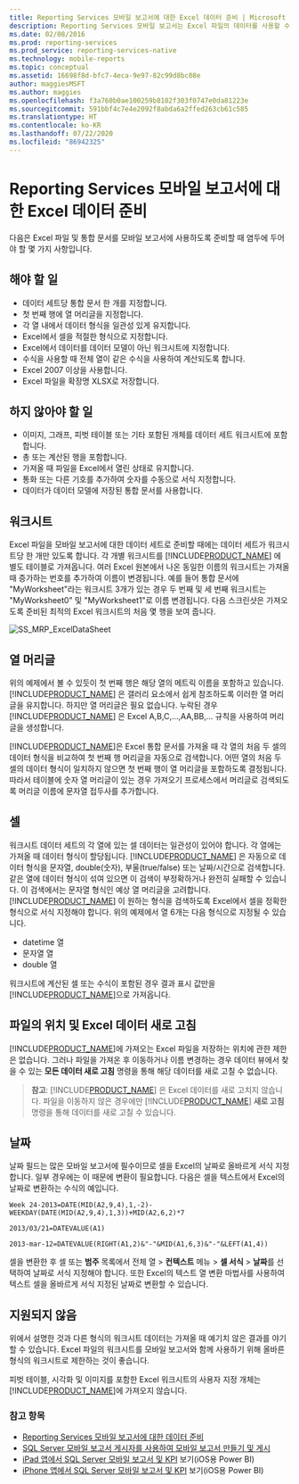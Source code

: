 ```yaml
---
title: Reporting Services 모바일 보고서에 대한 Excel 데이터 준비 | Microsoft Docs
description: Reporting Services 모바일 보고서는 Excel 파일의 데이터를 사용할 수 있습니다. 쉽게 가져올 수 있도록 Excel 파일 및 워크시트를 준비하려면 다음 팁을 따릅니다.
ms.date: 02/08/2016
ms.prod: reporting-services
ms.prod_service: reporting-services-native
ms.technology: mobile-reports
ms.topic: conceptual
ms.assetid: 16698f8d-bfc7-4eca-9e97-82c99d8bc08e
author: maggiesMSFT
ms.author: maggies
ms.openlocfilehash: f3a760b0ae100259b8102f303f0747e0da81223e
ms.sourcegitcommit: 591bbf4c7e4e2092f8abda6a2ffed263cb61c585
ms.translationtype: HT
ms.contentlocale: ko-KR
ms.lasthandoff: 07/22/2020
ms.locfileid: "86942325"
---
```

# <a name="prepare-excel-data-for-reporting-services-mobile-reports"></a>Reporting Services 모바일 보고서에 대한 Excel 데이터 준비
  
다음은 Excel 파일 및 통합 문서를 모바일 보고서에 사용하도록 준비할 때 염두에 두어야 할 몇 가지 사항입니다.  
  
## <a name="do"></a>해야 할 일  
  
- 데이터 세트당 통합 문서 한 개를 지정합니다.  
- 첫 번째 행에 열 머리글을 지정합니다.  
- 각 열 내에서 데이터 형식을 일관성 있게 유지합니다.  
- Excel에서 셀을 적절한 형식으로 지정합니다.  
- Excel에서 데이터를 데이터 모델이 아닌 워크시트에 지정합니다.  
- 수식을 사용할 때 전체 열이 같은 수식을 사용하여 계산되도록 합니다.  
- Excel 2007 이상을 사용합니다.  
- Excel 파일을 확장명 XLSX로 저장합니다.  
          
## <a name="dont"></a>하지 않아야 할 일  
  
- 이미지, 그래프, 피벗 테이블 또는 기타 포함된 개체를 데이터 세트 워크시트에 포함합니다.  
- 총 또는 계산된 행을 포함합니다.  
- 가져올 때 파일을 Excel에서 열린 상태로 유지합니다.  
- 통화 또는 다른 기호를 추가하여 숫자를 수동으로 서식 지정합니다.  
- 데이터가 데이터 모델에 저장된 통합 문서를 사용합니다.  
  
## <a name="worksheets"></a>워크시트  
          
Excel 파일을 모바일 보고서에 대한 데이터 세트로 준비할 때에는 데이터 세트가 워크시트당 한 개만 있도록 합니다. 각 개별 워크시트를 [!INCLUDE[PRODUCT_NAME](../../includes/ss-mobilereptpub-short.md)] 에 별도 테이블로 가져옵니다. 여러 Excel 원본에서 나온 동일한 이름의 워크시트는 가져올 때 증가하는 번호를 추가하여 이름이 변경됩니다. 예를 들어 통합 문서에 "MyWorksheet"라는 워크시트 3개가 있는 경우 두 번째 및 세 번째 워크시트는 "MyWorksheet0" 및 "MyWorksheet1"로 이름 변경됩니다. 다음 스크린샷은 가져오도록 준비된 최적의 Excel 워크시트의 처음 몇 행을 보여 줍니다.  
  
![SS_MRP_ExcelDataSheet](../../reporting-services/mobile-reports/media/ss-mrp-exceldatasheet.png)  
          
## <a name="column-headers"></a>열 머리글  
  
위의 예제에서 볼 수 있듯이 첫 번째 행은 해당 열의 메트릭 이름을 포함하고 있습니다. [!INCLUDE[PRODUCT_NAME](../../includes/ss-mobilereptpub-short.md)] 은 갤러리 요소에서 쉽게 참조하도록 이러한 열 머리글을 유지합니다. 하지만 열 머리글은 필요 없습니다. 누락된 경우 [!INCLUDE[PRODUCT_NAME](../../includes/ss-mobilereptpub-short.md)] 은 Excel A,B,C,...,AA,BB,... 규칙을 사용하여 머리글을 생성합니다.  
  
[!INCLUDE[PRODUCT_NAME](../../includes/ss-mobilereptpub-short.md)]은 Excel 통합 문서를 가져올 때 각 열의 처음 두 셀의 데이터 형식을 비교하여 첫 번째 행 머리글을 자동으로 검색합니다. 어떤 열의 처음 두 셀의 데이터 형식이 일치하지 않으면 첫 번째 행이 열 머리글을 포함하도록 결정됩니다. 따라서 테이블에 숫자 열 머리글이 있는 경우 가져오기 프로세스에서 머리글로 검색되도록 머리글 이름에 문자열 접두사를 추가합니다.  
  
## <a name="cells"></a>셀  
  
워크시트 데이터 세트의 각 열에 있는 셀 데이터는 일관성이 있어야 합니다. 각 열에는 가져올 때 데이터 형식이 할당됩니다. [!INCLUDE[PRODUCT_NAME](../../includes/ss-mobilereptpub-short.md)] 은 자동으로 데이터 형식을 문자열, double(숫자), 부울(true/false) 또는 날짜/시간으로 검색합니다. 같은 열에 데이터 형식이 섞여 있으면 이 검색이 부정확하거나 완전히 실패할 수 있습니다. 이 검색에서는 문자열 형식인 예상 열 머리글을 고려합니다. [!INCLUDE[PRODUCT_NAME](../../includes/ss-mobilereptpub-short.md)] 이 원하는 형식을 검색하도록 Excel에서 셀을 정확한 형식으로 서식 지정해야 합니다. 위의 예제에서 열 6개는 다음 형식으로 지정될 수 있습니다.  
*  datetime 열  
*  문자열 열  
*  double 열  
  
워크시트에 계산된 셀 또는 수식이 포함된 경우 결과 표시 값만을 [!INCLUDE[PRODUCT_NAME](../../includes/ss-mobilereptpub-short.md)]으로 가져옵니다.  
  
## <a name="file-location-and-refreshing-excel-data"></a>파일의 위치 및 Excel 데이터 새로 고침  
  
[!INCLUDE[PRODUCT_NAME](../../includes/ss-mobilereptpub-short.md)]에 가져오는 Excel 파일을 저장하는 위치에 관한 제한은 없습니다. 그러나 파일을 가져온 후 이동하거나 이름 변경하는 경우 데이터 뷰에서 찾을 수 있는 **모든 데이터 새로 고침** 명령을 통해 해당 데이터를 새로 고칠 수 없습니다.   
  
>**참고**: [!INCLUDE[PRODUCT_NAME](../../includes/ss-mobilereptpub-short.md)] 은 Excel 데이터를 새로 고치지 않습니다. 파일을 이동하지 않은 경우에만 [!INCLUDE[PRODUCT_NAME](../../includes/ss-mobilereptpub-short.md)] **새로 고침** 명령을 통해 데이터를 새로 고칠 수 있습니다.  
  
## <a name="dates"></a>날짜  
  
날짜 필드는 많은 모바일 보고서에 필수이므로 셀을 Excel의 날짜로 올바르게 서식 지정합니다. 일부 경우에는 이 때문에 변환이 필요합니다. 다음은 셀을 텍스트에서 Excel의 날짜로 변환하는 수식의 예입니다.  
  
`Week 24-2013=DATE(MID(A2,9,4),1,-2)-WEEKDAY(DATE(MID(A2,9,4),1,3))+MID(A2,6,2)*7`  

`2013/03/21=DATEVALUE(A1)`  

`2013-mar-12=DATEVALUE(RIGHT(A1,2)&"-"&MID(A1,6,3)&"-"&LEFT(A1,4))`  
  
셀을 변환한 후 셀 또는 **범주** 목록에서 전체 열 > **컨텍스트** 메뉴 > **셀 서식** > **날짜**를 선택하여 날짜로 서식 지정해야 합니다. 또한 Excel의 텍스트 열 변환 마법사를 사용하여 텍스트 셀을 올바르게 서식 지정된 날짜로 변환할 수 있습니다.  
  
## <a name="unsupported"></a>지원되지 않음  
  
위에서 설명한 것과 다른 형식의 워크시트 데이터는 가져올 때 예기치 않은 결과를 야기할 수 있습니다. Excel 파일의 워크시트를 모바일 보고서와 함께 사용하기 위해 올바른 형식의 워크시트로 제한하는 것이 좋습니다.  
  
피벗 테이블, 시각화 및 이미지를 포함한 Excel 워크시트의 사용자 지정 개체는 [!INCLUDE[PRODUCT_NAME](../../includes/ss-mobilereptpub-short.md)]에 가져오지 않습니다.  
  
### <a name="see-also"></a>참고 항목  
- [Reporting Services 모바일 보고서에 대한 데이터 준비](../../reporting-services/mobile-reports/prepare-data-for-reporting-services-mobile-reports.md)  
- [SQL Server 모바일 보고서 게시자를 사용하여 모바일 보고서 만들기 및 게시](../../reporting-services/mobile-reports/create-mobile-reports-with-sql-server-mobile-report-publisher.md)  
-  [iPad 앱에서 SQL Server 모바일 보고서 및 KPI](https://pbiwebprod-docs.azurewebsites.net/documentation/powerbi-mobile-ipad-kpis-mobile-reports)  보기(iOS용 Power BI)  
-  [iPhone 앱에서 SQL Server 모바일 보고서 및 KPI](https://pbiwebprod-docs.azurewebsites.net/documentation/powerbi-mobile-iphone-kpis-mobile-reports) 보기(iOS용 Power BI)  
  
  
  
  
  
  
  

